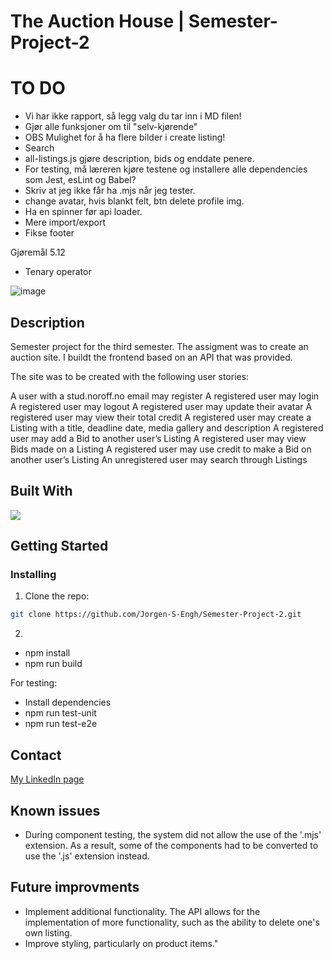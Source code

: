 # The Auction House | Semester-Project-2

# TO DO

- Vi har ikke rapport, så legg valg du tar inn i MD filen!
- Gjør alle funksjoner om til "selv-kjørende"
- OBS Mulighet for å ha flere bilder i create listing!
- Search
- all-listings.js gjøre description, bids og enddate penere.
- For testing, må læreren kjøre testene og installere alle dependencies som Jest, esLint og Babel?
- Skriv at jeg ikke får ha .mjs når jeg tester.
- change avatar, hvis blankt felt, btn delete profile img.
- Ha en spinner før api loader.
- Mere import/export
- Fikse footer

Gjøremål 5.12

- Tenary operator




![image]()



## Description

Semester project for the third semester. The assigment was to create an auction site. I buildt the frontend based on an API that was provided.  

The site was to be created with the following user stories:

A user with a stud.noroff.no email may register
A registered user may login
A registered user may logout
A registered user may update their avatar
A registered user may view their total credit
A registered user may create a Listing with a title, deadline date, media gallery and description
A registered user may add a Bid to another user’s Listing
A registered user may view Bids made on a Listing
A registered user may use credit to make a Bid on another user’s Listing
An unregistered user may search through Listings

## Built With

<p>
  <a href="https://skillicons.dev">
    <img src="https://skillicons.dev/icons?i=html,sass,js,bootstrap,github,vscode,adobexd" />
  </a>
</p>

## Getting Started

### Installing

1. Clone the repo:

```bash
git clone https://github.com/Jorgen-S-Engh/Semester-Project-2.git
```
2. 
* npm install
* npm run build

For testing:
* Install dependencies
* npm run test-unit
* npm run test-e2e


## Contact

[My LinkedIn page](https://www.linkedin.com/in/j%C3%B8rgen-wiksaas-engh-902669100/)

## Known issues
* During component testing, the system did not allow the use of the '.mjs' extension. As a result, some of the components had to be converted to use the '.js' extension instead.

## Future improvments
* Implement additional functionality. The API allows for the implementation of more functionality, such as the ability to delete one's own listing. 
* Improve styling, particularly on product items."
